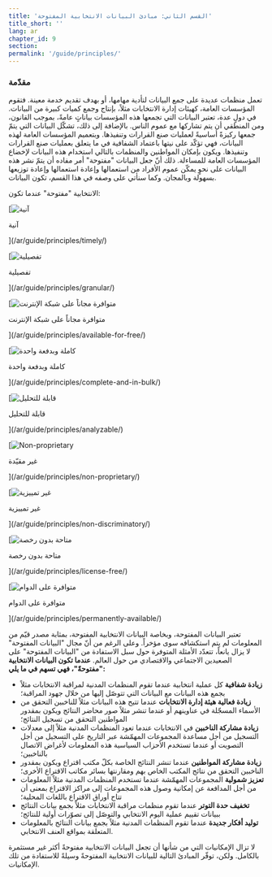 ```yaml
---
title: 'القسم الثاني: مبادئ البيانات الانتخابية المفتوحة'
title_short: ''
lang: ar
chapter_id: 9
section: 
permalink: '/guide/principles/'
---
```


### مقدّمة

تعمل منظمات عديدة على جمع البيانات لتأدية مهامها، أو بهدف تقديم خدمة معينة. فتقوم المؤسسات العامة، كهيئات إدارة الانتخابات مثلاً، بإنتاج وجمع كميات كبيرة من البيانات. في دولٍ عدة، تعتبر البيانات التي تجمعها هذه المؤسسات بياناتٍ عامةً، بموجب القانون، ومن المنطقي أن يتم تشاركها مع عموم الناس. بالإضافة إلى ذلك، تشكّل البيانات التي يتمّ جمعها ركيزةً أساسيةً لعمليات صنع القرارات وتنفيذها. وبتعميم المؤسسات العامة لهذه البيانات، فهي تؤكّد على نيتها باعتماد الشفافية في ما يتعلق بعمليات صنع القرارات وتنفيذها. ويكون بإمكان المواطنين والمنظمات بالتالي استخدام هذه البيانات لإخضاع المؤسسات العامة للمساءلة. ذلك أنّ جعل البيانات "مفتوحة" أمر مفاده أن يتمّ نشر هذه البيانات على نحوٍ يمكّن عموم الأفراد من استعمالها وإعادة استعمالها وإعادة توزيعها بسهولة وبالمجان. وكما سنأتي على وصفه في هذا القسم، تكون البيانات.

الانتخابية "مفتوحة" عندما تكون:

[![آنية](/images/inventory/principles/timely.png)

آنية

](/ar/guide/principles/timely/)

[![تفصيلية](/images/inventory/principles/granular.png)

تفصيلية

](/ar/guide/principles/granular/)

[![متوافرة مجاناً على شبكة الإنترنت](/images/inventory/principles/available-for-free.png)

متوافرة مجاناً على شبكة الإنترنت

](/ar/guide/principles/available-for-free/)

[![كاملة وبدفعة واحدة](/images/inventory/principles/complete-and-in-bulk.png)

كاملة وبدفعة واحدة

](/ar/guide/principles/complete-and-in-bulk/)

[![قابلة للتحليل](/images/inventory/principles/analyzable.png)

قابلة للتحليل

](/ar/guide/principles/analyzable/)

[![Non-proprietary](/images/inventory/principles/non-proprietary.png)

غير مقيّدة

](/ar/guide/principles/non-proprietary/)

[![غير تمييزية](/images/inventory/principles/non-discriminatory.png)

غير تمييزية

](/ar/guide/principles/non-discriminatory/)

[![متاحة بدون رخصة](/images/inventory/principles/license-free.png)

متاحة بدون رخصة

](/ar/guide/principles/license-free/)

[![متوافرة على الدوام](/images/inventory/principles/permanently-available.png)

متوافرة على الدوام

](/ar/guide/principles/permanently-available/)

تعتبر البيانات المفتوحة، وبخاصة البيانات الانتخابية المفتوحة، بمثابة مصدر قيّم من المعلومات لم يتم استكشافه سوى مؤخراً. وعلى الرغم من أنّ مجال "البيانات المفتوحة" لا يزال يانعاً، تتعدّد الأمثلة المتوفرة حول سبل الاستفادة من "البيانات المفتوحة" على الصعيدين الاجتماعي والاقتصادي من حول العالم. **عندما تكون البيانات الانتخابية "مفتوحةً"، فهي تسهم في ما يلي:**

*   **زيادة شفافية** كل عملية انتخابية عندما تقوم المنظمات المدنية لمراقبة الانتخابات مثلاً بجمع هذه البيانات مع البيانات التي تتوصّل إليها من خلال جهود المراقبة؛
*   **زيادة فعالية هيئة إدارة الانتخابات** عندما تتيح هذه البيانات مثلاً للناخبين التحقق من الأسماء المسجّلة في عناوينهم أو عندما تنشر مثلاً صور محاضر النتائج ويكون بمقدور المواطنين التحقق من تسجيل النتائج؛
*   **زيادة مشاركة الناخبين** في الانتخابات عندما تعود المنظمات المدنية مثلاً إلى معدلات التسجيل من أجل مساعدة المجموعات المهمّشة عبر التاريخ على التسجيل من أجل التصويت أو عندما تستخدم الأحزاب السياسية هذه المعلومات لأغراض الاتصال بالناخبين؛
*   **زيادة مشاركة المواطنين** عندما تنشر النتائج الخاصة بكلّ مكتب اقتراع ويكون بمقدور الناخبين التحقق من نتائج المكتب الخاص بهم ومقارنتها بسائر مكاتب الاقتراع الأخرى؛
*   **تعزيز شمولية** المجموعات المهمّشة عندما تستخدم المنظمات المدنية مثلاً المعلومات من أجل المدافعة عن إمكانية وصول هذه المجموعات إلى مراكز الاقتراع بمعنى أن تتاح أوراق الاقتراع باللغات المحلية؛
*   **تخفيف حدة التوتر** عندما تقوم منظمات مراقبة الانتخابات مثلاً بجمع بيانات النتائج ببيانات تقييم عملية اليوم الانتخابي والتوصّل إلى تصوّرات أولية للنتائج؛
*   **توليد أفكار جديدة** عندما تقوم المنظمات المدنية مثلاً بجمع بيانات النتائج بالمعلومات المتعلقة بمواقع العنف الانتخابي.

لا تزال الإمكانيات التي من شأنها أن تجعل البيانات الانتخابية مفتوحةً أكثر غير مستثمرة بالكامل. ولكن، توفّر المبادئ التالية للبيانات الانتخابية المفتوحةً وسيلةً للاستفادة من تلك الإمكانيات.
